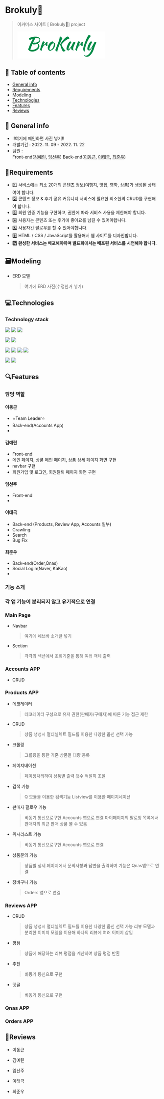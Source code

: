 # Brokuly🥦

> 이커머스 사이트 [ Brokuly🥦] project
>
> ![logo.png](assets/9d4aadd340d3ad41028ddcbf41a645a7a24fb09a.png)

## 🔖 Table of contents

-   [General info](#general-info)
-   [Requirements](#requirements)
-   [Modeling](#modeling)
-   [Technologies](#technologies)
-   [Features](#features)
-   [Reviews](#reviews)

## 📜 General info

-   !!여기에 메인화면 사진 넣기!!
-   개발기간 : 2022. 11. 09 - 2022. 11. 22
-   팀원 :  
    Front-end([김예린](https://github.com/ererink/), [임선주](https://github.com/snnzzoo/))
    Back-end([이동근](https://github.com/qlghwp123/), [이태극](https://github.com/uRo3YA/), [최준우](https://github.com/wnsn8546/))

## 🧭Requirements

-   1️⃣ 서비스에는 최소 20개의 콘텐츠 정보(여행지, 맛집, 영화, 상품)가 생성된 상태여야 합니다.
-   2️⃣ 콘텐츠 정보 & 후기 공유 커뮤니티 서비스에 필요한 최소한의 CRUD를 구현해야 합니다.
-   3️⃣ 회원 인증 기능을 구현하고, 권한에 따라 서비스 사용을 제한해야 합니다.
-   4️⃣ 사용자는 콘텐츠 또는 후기에 좋아요를 남길 수 있어야합니다.
-   5️⃣ 사용자간 팔로우를 할 수 있어야합니다.
-   6️⃣ HTML / CSS / JavaScript를 활용해서 웹 사이트를 디자인합니다.
-   **7️⃣ 완성한 서비스는 배포해야하며 발표회에서는 배포된 서비스를 시연해야 합니다.**

## 🗃️Modeling

-   ERD 모델

    > 여기에 ERD 사진(수정한거 넣기)

## 💻Technologies

### Technology stack

<img src="https://img.shields.io/badge/github-181717?style=for-the-badge&logo=github&logoColor=white"> <img src="https://img.shields.io/badge/Notion-000000?style=for-the-badge&logo=Notion&logoColor=white"> <img src="https://img.shields.io/badge/Discord-5865F2?style=for-the-badge&logo=Discord&logoColor=white">

<img src="https://img.shields.io/badge/Python-3776AB?style=for-the-badge&logo=Python&logoColor=white"> <img src="https://img.shields.io/badge/Django-092E20?style=for-the-badge&logo=Django&logoColor=white">

<img src="https://img.shields.io/badge/HTML5-E34F26?style=for-the-badge&logo=HTML5&logoColor=white"> <img src="https://img.shields.io/badge/Javascript-F7DF1E?style=for-the-badge&logo=Javascript&logoColor=white"> <img src="https://img.shields.io/badge/CSS3-1572B6?style=for-the-badge&logo=CSS3&logoColor=white"> <img src="https://img.shields.io/badge/Axios-5A29E4?style=for-the-badge&logo=Axios&logoColor=white">

<img src="https://img.shields.io/badge/Selenium-43B02A?style=for-the-badge&logo=Selenium&logoColor=white"> <img src="https://img.shields.io/badge/Amazon AWS-232F3E?style=for-the-badge&logo=Amazon AWS&logoColor=white">

## 🔍Features

### 담당 역할

#### 이동근

-   ⭐Team Leader⭐
-   Back-end(Accounts App)
-

#### 김예린

-   Front-end
-   메인 페이지, 상품 메인 페이지, 상품 상세 페이지 화면 구현
-   navbar 구현
-   회원가입 및 로그인, 회원탈퇴 페이지 화면 구현

#### 임선주

-   Front-end
-

#### 이태극

-   Back-end (Products, Review App, Accounts 일부)
-   Crawling
-   Search
-   Bug Fix

#### 최준우

-   Back-end(Order,Qnas)
-   Social Login(Naver, KaKao)
-

### 기능 소개

### 각 앱 기능이 분리되지 않고 유기적으로 연결

### Main Page

-   Navbar
    > 여기에 네브바 소개글 넣기
-   Section
    > 각각의 섹션에서 조회기준을 통해 여러 객체 출력

### Accounts APP

-   CRUD

    >

### Products APP

-   데코레이터

    > 데코레이터 구성으로 유저 권한(판매자/구매자)에 따른 기능 접근 제한

-   CRUD

    > 상품 생성시 멀티셀렉트 필드를 이용한 다양한 옵션 선택 가능

-   크롤링

    > 크롤링을 통한 기존 상품들 대량 등록

-   페이지네이션

    > 페이징처리하여 상품별 출력 갯수 적절히 조절

-   검색 기능

    > Q 모듈을 이용한 검색기능
    > Listview를 이용한 페이지네이션

-   판매자 팔로우 기능

    > 비동기 통신으로구현 Accounts 앱으로 연결
    > 마이페이지의 팔로잉 목록에서 판매자의 최근 판매 상품 볼 수 있음

-   위시리스트 기능

    > 비동기 통신으로구현 Accounts 앱으로 연결

-   상품문의 기능

    > 상품별 상세 페이지에서 문의사항과 답변을 출력하며
    > 기능은 Qnas앱으로 연결

-   장바구니 기능

    > Orders 앱으로 연결

### Reviews APP

-   CRUD

    > 상품 생성시 멀티셀렉트 필드를 이용한 다양한 옵션 선택 가능
    > 리뷰 모델과 분리한 이미지 모델을 이용해 하나의 리뷰에 여러 이미지 삽입

-   평점

    > 상품에 해당하는 리뷰 평점을 계산하여 상품 평점 반환

-   추천

    > 비동기 통신으로 구현

-   댓글

    > 비동기 통신으로 구현

### Qnas APP

### Orders APP

## 💬Reviews

-   이동근

-   김예린

-   임선주

-   이태극

-   최준우
